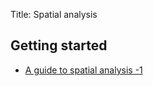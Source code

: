 Title: Spatial analysis

## Getting started
 - [A guide to spatial analysis -1](guide-to-spatial-analysis-1/)